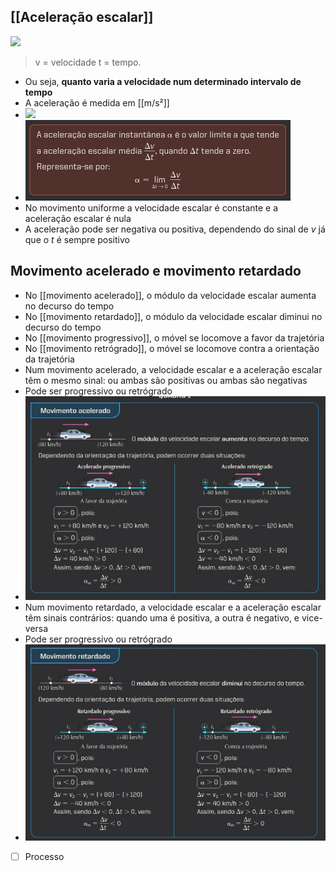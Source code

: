 ## [[Aceleração escalar]]

![](Imagens/Seleção_100.png)
> v = velocidade t = tempo.
+ Ou seja, **quanto varia a velocidade num determinado intervalo de tempo**
+ A aceleração é medida em [[m/s²]]
+ ![](Imagens/Seleção_102.png)
+ ![](Imagens/markdown-img-paste-20200508030502531.png)
+ No movimento uniforme a velocidade escalar é constante e a aceleração escalar é nula
+ A aceleração pode ser negativa ou positiva, dependendo do sinal de *v* já que o *t* é sempre positivo

## Movimento acelerado e movimento retardado

+ No [[movimento acelerado]], o módulo da velocidade escalar aumenta no decurso do tempo
+ No [[movimento retardado]], o módulo da velocidade escalar diminui no decurso do tempo
+ No [[movimento progressivo]], o móvel se locomove a favor da trajetória
+ No [[movimento retrógrado]], o móvel se locomove contra a orientação da trajetória
+ Num movimento acelerado, a velocidade escalar e a aceleração escalar têm o mesmo sinal: ou ambas são positivas ou ambas são negativas
+   Pode ser progressivo ou retrógrado
+   ![](Imagens/paste-32df13bac659ba1469320bc6620a04fbd109923b.jpg)
+ Num movimento retardado, a velocidade escalar e a aceleração escalar têm sinais contrários: quando uma é positiva, a outra é negativo, e vice-versa
+   Pode ser progressivo ou retrógrado
+  ![](Imagens/paste-e580d95464036edc89d42ce7ba972f3a158148d0.jpg)


- [ ] Processo 
